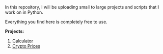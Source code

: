 In this repository, I will be uploading small to large projects and scripts that I work on in Python.

Everything you find here is completely free to use.

**Projects:**

1. [Calculator](https://github.com/dgcosenza/Python/tree/main/Calculator)
2. [Crypto Prices](https://github.com/dgcosenza/Python/tree/main/Crypto_prices)